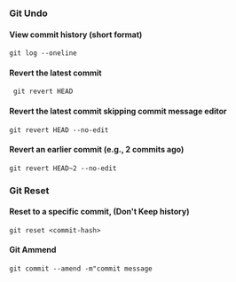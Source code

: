 ### Git Undo
#### View commit history (short format)
```
git log --oneline
```
#### Revert the latest commit
``` git revert HEAD```
#### Revert the latest commit skipping commit message editor
```
git revert HEAD --no-edit
```
#### Revert an earlier commit (e.g., 2 commits ago)
```
git revert HEAD~2 --no-edit
```
### Git Reset
#### Reset to a specific commit, (Don't Keep history)
```
git reset <commit-hash>
```
#### Git Ammend
```
git commit --amend -m"commit message
```
